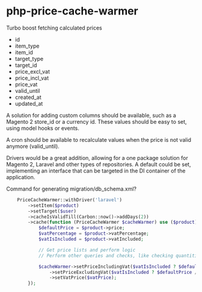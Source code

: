 # php-price-cache-warmer
Turbo boost fetching calculated prices

- id
- item_type
- item_id
- target_type
- target_id
- price_excl_vat
- price_incl_vat
- price_vat
- valid_until
- created_at
- updated_at

A solution for adding custom columns should be available, such as a Magento 2 store_id or a currency id. These values
should be easy to set, using model hooks or events.

A cron should be available to recalculate values when the price is not valid anymore (valid_until).

Drivers would be a great addition, allowing for a one package solution for Magento 2, Laravel and other types of
repositories. A default could be set, implementing an interface that can be targeted in the DI container of the
application.

Command for generating migration/db_schema.xml?

```php
    PriceCacheWarmer::withDriver('laravel')
        ->setItem($product)
        ->setTarget($user)
        ->cacheIsValidTill(Carbon::now()->addDays(2))
        ->cache(function (PriceCacheWarmer $cacheWarmer) use ($product) {
            $defaultPrice = $product->price;
            $vatPercentage = $product->vatPercentage;
            $vatIsIncluded = $product->vatIncluded;

            // Get price lists and perform logic
            // Perform other queries and checks, like checking quantities

            $cacheWarmer->setPriceIncludingVat($vatIsIncluded ? $defaultPrice : $defaultPrice * $vatPercentage)
                ->setPriceExcludingVat($vatIsIncluded ? $defaultPrice / $vatPercentage : $defaultPrice)
                ->setVatPrice($vatPrice);
        });
```